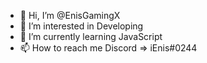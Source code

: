 - 👋 Hi, I’m @EnisGamingX
- 👀 I’m interested in Developing
- 🌱 I’m currently learning JavaScript
- 📫 How to reach me Discord => iEnis#0244

<!---
EnisGamingX/EnisGamingX is a ✨ special ✨ repository because its `README.md` (this file) appears on your GitHub profile.
You can click the Preview link to take a look at your changes.
--->
